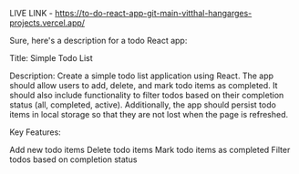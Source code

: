 

LIVE LINK - https://to-do-react-app-git-main-vitthal-hangarges-projects.vercel.app/




Sure, here's a description for a todo React app:

Title: Simple Todo List

Description:
Create a simple todo list application using React. The app should allow users to add, delete, and mark todo items as completed. It should also include functionality to filter todos based on their completion status (all, completed, active). Additionally, the app should persist todo items in local storage so that they are not lost when the page is refreshed.

Key Features:

Add new todo items
Delete todo items
Mark todo items as completed
Filter todos based on completion status
